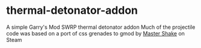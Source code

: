 # thermal-detonator-addon
A simple Garry's Mod SWRP thermal detonator addon
Much of the projectile code was based on a port of css grenades to gmod by [Master Shake](https://steamcommunity.com/profiles/76561198124984794) on Steam 
